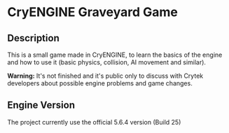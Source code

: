 # CryENGINE Graveyard Game

## Description
This is a small game made in CryENGINE, to learn the basics of the engine and how to use it (basic physics, collision, AI movement and similar).

**Warning:** It's not finished and it's public only to discuss with Crytek developers about possible engine problems and game changes.

## Engine Version
The project currently use the official 5.6.4 version (Build 25)
